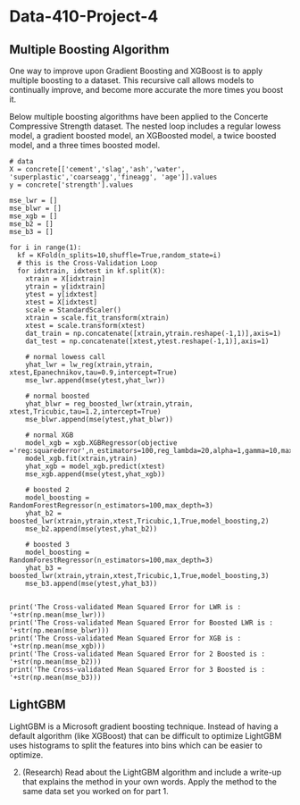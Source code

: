 # Data-410-Project-4

## Multiple Boosting Algorithm

One way to improve upon Gradient Boosting and XGBoost is to apply multiple boosting to a dataset. This recursive call allows models to continually improve, and become more accurate the more times you boost it. 

Below multiple boosting algorithms have been applied to the Concerte Compressive Strength dataset. The nested loop includes a regular lowess model, a gradient boosted model, an XGBoosted model, a twice boosted model, and a three times boosted model. 

```
# data
X = concrete[['cement','slag','ash','water', 'superplastic','coarseagg','fineagg', 'age']].values
y = concrete['strength'].values

mse_lwr = []
mse_blwr = []
mse_xgb = []
mse_b2 = []
mse_b3 = []

for i in range(1):
  kf = KFold(n_splits=10,shuffle=True,random_state=i)
  # this is the Cross-Validation Loop
  for idxtrain, idxtest in kf.split(X):
    xtrain = X[idxtrain]
    ytrain = y[idxtrain]
    ytest = y[idxtest]
    xtest = X[idxtest]
    scale = StandardScaler()
    xtrain = scale.fit_transform(xtrain)
    xtest = scale.transform(xtest)
    dat_train = np.concatenate([xtrain,ytrain.reshape(-1,1)],axis=1)
    dat_test = np.concatenate([xtest,ytest.reshape(-1,1)],axis=1)

    # normal lowess call
    yhat_lwr = lw_reg(xtrain,ytrain, xtest,Epanechnikov,tau=0.9,intercept=True)
    mse_lwr.append(mse(ytest,yhat_lwr))

    # normal boosted
    yhat_blwr = reg_boosted_lwr(xtrain,ytrain, xtest,Tricubic,tau=1.2,intercept=True)
    mse_blwr.append(mse(ytest,yhat_blwr))

    # normal XGB
    model_xgb = xgb.XGBRegressor(objective ='reg:squarederror',n_estimators=100,reg_lambda=20,alpha=1,gamma=10,max_depth=1)
    model_xgb.fit(xtrain,ytrain)
    yhat_xgb = model_xgb.predict(xtest)
    mse_xgb.append(mse(ytest,yhat_xgb))

    # boosted 2
    model_boosting = RandomForestRegressor(n_estimators=100,max_depth=3)
    yhat_b2 = boosted_lwr(xtrain,ytrain,xtest,Tricubic,1,True,model_boosting,2)
    mse_b2.append(mse(ytest,yhat_b2))

    # boosted 3
    model_boosting = RandomForestRegressor(n_estimators=100,max_depth=3)
    yhat_b3 = boosted_lwr(xtrain,ytrain,xtest,Tricubic,1,True,model_boosting,3)
    mse_b3.append(mse(ytest,yhat_b3))


print('The Cross-validated Mean Squared Error for LWR is : '+str(np.mean(mse_lwr)))
print('The Cross-validated Mean Squared Error for Boosted LWR is : '+str(np.mean(mse_blwr)))
print('The Cross-validated Mean Squared Error for XGB is : '+str(np.mean(mse_xgb)))
print('The Cross-validated Mean Squared Error for 2 Boosted is : '+str(np.mean(mse_b2)))
print('The Cross-validated Mean Squared Error for 3 Boosted is : '+str(np.mean(mse_b3)))
```

## LightGBM

LightGBM is a Microsoft gradient boosting technique. Instead of having a default algorithm (like XGBoost) that can be difficult to optimize LightGBM uses histograms to split the features into bins which can be easier to optimize.

2. (Research) Read about the LightGBM algorithm and include a write-up that explains the method in your own words. Apply the method to the same data set you worked on for part 1. 
